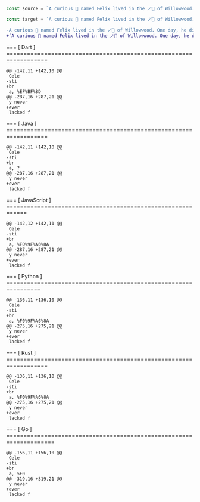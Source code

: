 ```js
const source = `A curious 🦊 named Felix lived in the 🪄🌲 of Willowwood. One day, he discovered a mysterious 🕳️, which lead to a magical 🌌.  In the 🪐 of Celestia, 🦊 met a friendly 🌈🦄 named Sparkle. They had extraordinary adventures together, befriending a 🧚, who shared so many 🏴‍☠️ 📚 that they never lacked for reading material!`

const target = `A curious 🦊 named Felix lived in the 🪄🌲 of Willowwood. One day, he discovered a mysterious 🕳️, which lead to a magical 🌌.  In the 🪐 of Celebra, 🦊 met a friendly 🌈🦄 named Sparkle. They had extraordinary adventures together, befriending a 🧚, who shared so many 🏴‍☠️ 📚 that they never ever lacked for reading material!`
```

```diff
-A curious 🦊 named Felix lived in the 🪄🌲 of Willowwood. One day, he discovered a mysterious 🕳️, which lead to a magical 🌌.  In the 🪐 of Celestia, 🦊 met a friendly 🌈🦄 named Sparkle. They had extraordinary adventures together, befriending a 🧚, who shared so many 🏴‍☠️ 📚 that they never lacked for reading material!`
+`A curious 🦊 named Felix lived in the 🪄🌲 of Willowwood. One day, he discovered a mysterious 🕳️, which lead to a magical 🌌.  In the 🪐 of Celebra, 🦊 met a friendly 🌈🦄 named Sparkle. They had extraordinary adventures together, befriending a 🧚, who shared so many 🏴‍☠️ 📚 that they never ever lacked for reading material!`
```

=== [ Dart ] ==================================================================
```
@@ -142,11 +142,10 @@
 Cele
-sti
+br
 a, %EF%BF%BD
@@ -287,16 +287,21 @@
 y never 
+ever 
 lacked f

```
=== [ Java ] ==================================================================
```
@@ -142,11 +142,10 @@
 Cele
-sti
+br
 a, ?
@@ -287,16 +287,21 @@
 y never 
+ever 
 lacked f

```
=== [ JavaScript ] ============================================================
```
@@ -142,12 +142,11 @@
 Cele
-sti
+br
 a, %F0%9F%A6%8A
@@ -287,16 +287,21 @@
 y never 
+ever 
 lacked f

```
=== [ Python ] ================================================================
```
@@ -136,11 +136,10 @@
 Cele
-sti
+br
 a, %F0%9F%A6%8A
@@ -275,16 +275,21 @@
 y never 
+ever 
 lacked f

```
=== [ Rust ] ==================================================================
```
@@ -136,11 +136,10 @@
 Cele
-sti
+br
 a, %F0%9F%A6%8A
@@ -275,16 +275,21 @@
 y never 
+ever 
 lacked f

```
=== [ Go ] ====================================================================
```
@@ -156,11 +156,10 @@
 Cele
-sti
+br
 a, %F0
@@ -319,16 +319,21 @@
 y never 
+ever 
 lacked f

```
